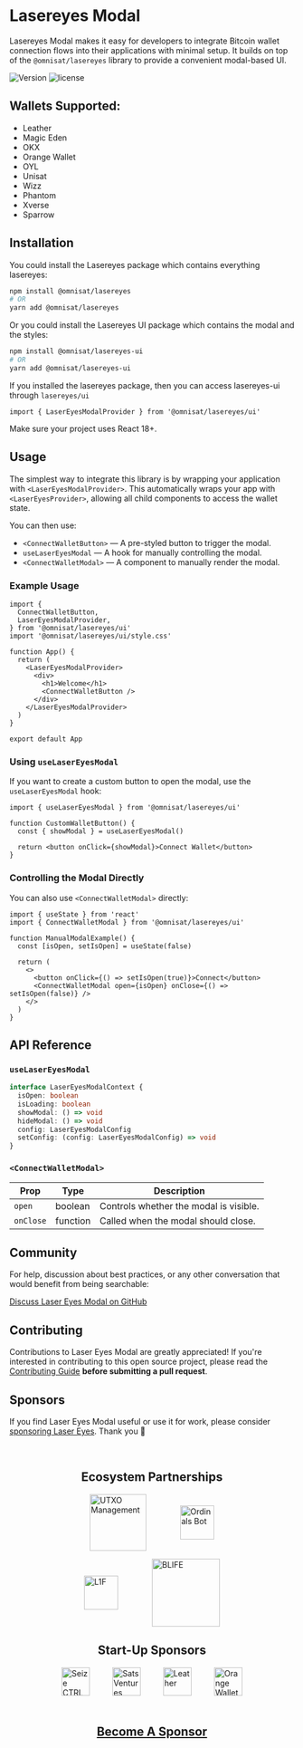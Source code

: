 # Lasereyes Modal

Lasereyes Modal makes it easy for developers to integrate Bitcoin wallet connection flows into their applications with minimal setup. It builds on top of the `@omnisat/lasereyes` library to provide a convenient modal-based UI.

![Version](https://img.shields.io/npm/v/@omnisat/lasereyes-modal)
![license](https://img.shields.io/github/license/omnisat/lasereyes-modal.svg?style=flat-square)

## Wallets Supported:

- Leather
- Magic Eden
- OKX
- Orange Wallet
- OYL
- Unisat
- Wizz
- Phantom
- Xverse
- Sparrow

## Installation

You could install the Lasereyes package which contains everything lasereyes:

```bash
npm install @omnisat/lasereyes
# OR
yarn add @omnisat/lasereyes
```

Or you could install the Lasereyes UI package which contains the modal and the styles:

```bash
npm install @omnisat/lasereyes-ui
# OR
yarn add @omnisat/lasereyes-ui
```

If you installed the lasereyes package, then you can access lasereyes-ui through `lasereyes/ui`

```tsx
import { LaserEyesModalProvider } from '@omnisat/lasereyes/ui'
```

Make sure your project uses React 18+.

## Usage

The simplest way to integrate this library is by wrapping your application with `<LaserEyesModalProvider>`. This automatically wraps your app with `<LaserEyesProvider>`, allowing all child components to access the wallet state.

You can then use:

- `<ConnectWalletButton>` — A pre-styled button to trigger the modal.
- `useLaserEyesModal` — A hook for manually controlling the modal.
- `<ConnectWalletModal>` — A component to manually render the modal.

### Example Usage

```tsx
import {
  ConnectWalletButton,
  LaserEyesModalProvider,
} from '@omnisat/lasereyes/ui'
import '@omnisat/lasereyes/ui/style.css'

function App() {
  return (
    <LaserEyesModalProvider>
      <div>
        <h1>Welcome</h1>
        <ConnectWalletButton />
      </div>
    </LaserEyesModalProvider>
  )
}

export default App
```

### Using `useLaserEyesModal`

If you want to create a custom button to open the modal, use the `useLaserEyesModal` hook:

```tsx
import { useLaserEyesModal } from '@omnisat/lasereyes/ui'

function CustomWalletButton() {
  const { showModal } = useLaserEyesModal()

  return <button onClick={showModal}>Connect Wallet</button>
}
```

### Controlling the Modal Directly

You can also use `<ConnectWalletModal>` directly:

```tsx
import { useState } from 'react'
import { ConnectWalletModal } from '@omnisat/lasereyes/ui'

function ManualModalExample() {
  const [isOpen, setIsOpen] = useState(false)

  return (
    <>
      <button onClick={() => setIsOpen(true)}>Connect</button>
      <ConnectWalletModal open={isOpen} onClose={() => setIsOpen(false)} />
    </>
  )
}
```

## API Reference

### `useLaserEyesModal`

```ts
interface LaserEyesModalContext {
  isOpen: boolean
  isLoading: boolean
  showModal: () => void
  hideModal: () => void
  config: LaserEyesModalConfig
  setConfig: (config: LaserEyesModalConfig) => void
}
```

### `<ConnectWalletModal>`

| Prop      | Type     | Description                            |
| --------- | -------- | -------------------------------------- |
| `open`    | boolean  | Controls whether the modal is visible. |
| `onClose` | function | Called when the modal should close.    |

## Community

For help, discussion about best practices, or any other conversation that would benefit from being searchable:

[Discuss Laser Eyes Modal on GitHub](https://github.com/omnisat/lasereyes-modal/discussions)

## Contributing

Contributions to Laser Eyes Modal are greatly appreciated! If you're interested in contributing to this open source project, please read the [Contributing Guide](https://www.lasereyes.build/docs/contributing) **before submitting a pull request**.

## Sponsors

If you find Laser Eyes Modal useful or use it for work, please consider [sponsoring Laser Eyes](https://github.com/sponsors/omnisat). Thank you 🙏

<br/>

<h2 style="text-align: center;">Ecosystem Partnerships</h2>
<p style="display: flex; justify-content: center; align-items: center; gap: 60px; flex-wrap: wrap;">
  <a href="https://www.utxo.management/">
    <picture>
      <source media="(prefers-color-scheme: dark)" srcset="./.github/assets/utxo.svg">
      <img alt="UTXO Management" src="./.github/assets/utxo.svg" width="auto" height="100">
    </picture>
  </a>
  <a href="https://ordinalsbot.com/">
    <picture>
      <source media="(prefers-color-scheme: dark)" srcset="./.github/assets/ordinals-bot.svg">
      <img alt="Ordinals Bot" src="./.github/assets/ordinals-bot.svg" width="auto" height="60">
    </picture>
  </a>
</p>
<p style="display: flex; justify-content: center; align-items: center; gap: 60px; flex-wrap: wrap;">
  <a href="https://l1f.io/">
    <picture>
      <source media="(prefers-color-scheme: dark)" srcset="./.github/assets/l1f.svg">
      <img alt="L1F" src="./.github/assets/l1f.svg" width="auto" height="60">
    </picture>
  </a>
  <a href="https://x.com/BLIFEProtocol">
    <picture>
      <source media="(prefers-color-scheme: dark)" srcset="./.github/assets/blife.svg">
      <img alt="BLIFE" src="./.github/assets/blife.svg" width="auto" height="120">
    </picture>
  </a>
</p>

<h2 style="text-align: center;">Start-Up Sponsors</h2>
<p style="display: flex; justify-content: center; align-items: center; gap: 40px; flex-wrap: wrap;">
  <a href="https://www.seizectrl.io/">
    <picture>
      <source media="(prefers-color-scheme: dark)" srcset="./.github/assets/ctrl.svg">
      <img alt="Seize CTRL" src="./.github/assets/ctrl.svg" width="auto" height="50">
    </picture>
  </a>
  <a href="https://satsventures.com/">
    <picture>
      <source media="(prefers-color-scheme: dark)" srcset="./.github/assets/sats-ventures.svg">
      <img alt="Sats Ventures" src="./.github/assets/sats-ventures.svg" width="auto" height="50">
    </picture>
  </a>
  <a href="https://leather.io/">
    <picture>
      <source media="(prefers-color-scheme: dark)" srcset="./.github/assets/leather.svg">
      <img alt="Leather" src="./.github/assets/leather.svg" width="auto" height="50">
    </picture>
  </a>
  <a href="https://www.orangecrypto.com/">
    <picture>
      <source media="(prefers-color-scheme: dark)" srcset="./.github/assets/orangewallet.svg">
      <img alt="Orange Wallet" src="./.github/assets/orangewallet.svg" width="auto" height="50">
    </picture>
  </a>
</p>
<br>

<h4 style="text-align: center; font-size: 1.5em; margin-top: 20px; margin-bottom: 20px;">
  <a href="https://github.com/sponsors/omnisat">Become A Sponsor</a>
</h4>
